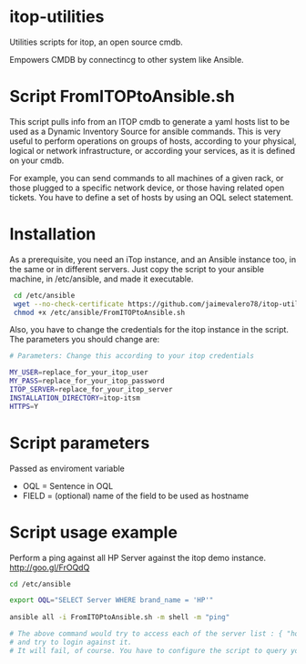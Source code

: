 itop-utilities
==============

Utilities scripts for itop, an open source cmdb. 

Empowers CMDB by connectincg to other system like Ansible.

Script FromITOPtoAnsible.sh
==

 This script pulls info from an ITOP cmdb to generate  a yaml hosts list to be used as a Dynamic Inventory Source for ansible commands.
 This is very useful to perform operations on groups of hosts, according to your physical, logical or network infrastructure, or according your services, as it is defined on your cmdb. 
 
 For example, you can send commands to all machines of a given rack, or those plugged to a specific network device, or those having related open tickets. You have to define a set of hosts by using an OQL select statement.
 
Installation
=====
 As a prerequisite, you need an iTop instance, and an Ansible instance too, in the same or in different servers.
 Just copy the script to your ansible machine, in /etc/ansible, and made it executable.

``` bash 
 cd /etc/ansible
 wget --no-check-certificate https://github.com/jaimevalero78/itop-utilities/raw/master/FromITOPtoAnsible.sh  
 chmod +x /etc/ansible/FromITOPtoAnsible.sh
``` 

 Also, you have to change the credentials for the itop instance in the script. The parameters you should change are:
``` bash  
# Parameters: Change this according to your itop credentials 

MY_USER=replace_for_your_itop_user
MY_PASS=replace_for_your_itop_password
ITOP_SERVER=replace_for_your_itop_server
INSTALLATION_DIRECTORY=itop-itsm
HTTPS=Y

``` 

Script parameters 
=====
 
 
 Passed as enviroment variable 
  * OQL = Sentence in OQL 
  * FIELD = (optional) name of the field to be used as hostname 
 
Script usage example 
====


 Perform a ping against all HP Server against the itop demo instance. http://goo.gl/FrOQdQ 
 
``` bash
cd /etc/ansible

export OQL="SELECT Server WHERE brand_name = 'HP'"
 
ansible all -i FromITOPtoAnsible.sh -m shell -m "ping" 

# The above command would try to access each of the server list : { "hosts" : [ "Server1" , "Server3" , "Server4" , "SRV1" , "SRV1" , "Web" ] }
# and try to login against it. 
# It will fail, of course. You have to configure the script to query your own itop and ansible instances!


```




 
 
